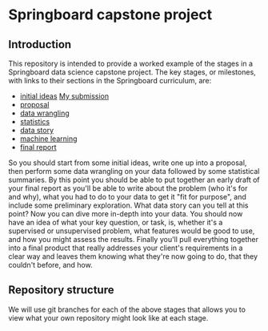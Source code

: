 # Springboard capstone project

## Introduction

This repository is intended to provide a worked example of the
stages in a Springboard data science capstone project.
The key stages, or milestones, with links to their sections in the Springboard curriculum, are:

* [initial ideas](https://www.springboard.com/workshops/data-science/learn/#/curriculum/596)
    [My submission](initial_ideas.md)
* [proposal](https://www.springboard.com/workshops/data-science/learn/#/curriculum/576)
* [data wrangling](https://www.springboard.com/workshops/data-science/learn/#/curriculum/577)
* [statistics](https://www.springboard.com/workshops/data-science/learn/#/curriculum/1169)
* [data story](https://www.springboard.com/workshops/data-science/learn/#/curriculum/458)
* [machine learning](https://www.springboard.com/workshops/data-science/learn/#/curriculum/1207)
* [final report](https://www.springboard.com/workshops/data-science/learn/#/curriculum/378)

So you should start from some initial ideas, write one up into a proposal, then perform some
data wrangling on your data followed by some statistical summaries. By this point you should
be able to put together an early draft of your final report as you'll be able to write about
the problem (who it's for and why), what you had to do to your data to get it "fit for purpose",
and include some preliminary exploration. What data story can you tell at this point?
Now you can dive more in-depth into your data. You should now have an idea of what your key
question, or task, is, whether it's a supervised or unsupervised problem, what features would
be good to use, and how you might assess the results. Finally you'll pull everything together
into a final product that really addresses your client's requirements in a clear way and
leaves them knowing what they're now going to do, that they couldn't before, and how.

## Repository structure

We will use git branches for each of the above stages that allows you to view what your
own repository might look like at each stage.
